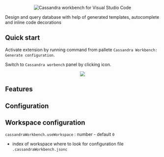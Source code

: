 
<p align="center">
<img src="https://raw.githubusercontent.com/kdcro101/vscode-cassandra/master/media/title.png" title="Cassandra workbench for Visual Studio Code" alt="Cassandra workbench for Visual Studio Code">
</p>
<p>
Design and query database with help of generated templates, autocomplete and inline code decorations
</p>


## Quick start

Activate extension by running command from pallete `Cassandra Workbench: Generate configuration`. 

Switch to `Cassandra worbench` panel by clicking icon.


<p align="center">
   <img src="https://raw.githubusercontent.com/kdcro101/vscode-cassandra/master/media/res/panel-and-settings.png?12311" />
</p>

## Features

## Configuration


## Workspace configuration
`cassandraWorkbench.useWorkspace` : number - default `0`
- index of workspace where to look for configuration file `.cassandraWorkbench.jsonc`
